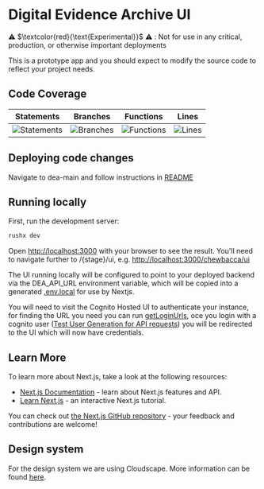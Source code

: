 # Digital Evidence Archive UI

⚠️ $\textcolor{red}{\text{Experimental}}$ ⚠️ : Not for use in any critical, production, or otherwise important deployments

This is a prototype app and you should expect to modify the source code to reflect your project needs.

## Code Coverage

| Statements                                                                                   | Branches                                                                                 | Functions                                                                                  | Lines                                                                              |
| -------------------------------------------------------------------------------------------- | ---------------------------------------------------------------------------------------- | ------------------------------------------------------------------------------------------ | ---------------------------------------------------------------------------------- |
| ![Statements](https://img.shields.io/badge/statements-93.66%25-brightgreen.svg?style=flat) | ![Branches](https://img.shields.io/badge/branches-89.69%25-yellow.svg?style=flat) | ![Functions](https://img.shields.io/badge/functions-91.51%25-brightgreen.svg?style=flat) | ![Lines](https://img.shields.io/badge/lines-93.86%25-brightgreen.svg?style=flat) |

## Deploying code changes

Navigate to dea-main and follow instructions in [README](../../README.md)

## Running locally

First, run the development server:

```sh
rushx dev
```

Open [http://localhost:3000](http://localhost:3000) with your browser to see the result. You'll need to navigate further to /{stage}/ui, e.g. [http://localhost:3000/chewbacca/ui](http://localhost:3000/chewbacca/ui)

The UI running locally will be configured to point to your deployed backend via the DEA_API_URL environment variable, which will be copied into a generated [.env.local](.env.local) for use by Nextjs.

You will need to visit the Cognito Hosted UI to authenticate your instance, for finding the URL you need you can run [getLoginUrls](./scripts/getLoginUrls.sh), oce you login with a cognito user ([Test User Generation for API requests](../../README.md)) you will be redirected to the UI which will now have credentials.
## Learn More

To learn more about Next.js, take a look at the following resources:

- [Next.js Documentation](https://nextjs.org/docs) - learn about Next.js features and API.
- [Learn Next.js](https://nextjs.org/learn) - an interactive Next.js tutorial.

You can check out [the Next.js GitHub repository](https://github.com/vercel/next.js/) - your feedback and contributions are welcome!

## Design system

For the design system we are using Cloudscape. More information can be found [here](https://cloudscape.design/).
